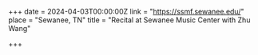 +++ date = 2024-04-03T00:00:00Z 
link = "https://ssmf.sewanee.edu/" place = "Sewanee, TN" title = "Recital at Sewanee Music Center with Zhu Wang"

+++
